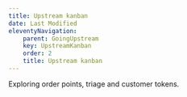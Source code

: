 ```yaml
---
title: Upstream kanban
date: Last Modified
eleventyNavigation:
    parent: GoingUpstream
    key: UpstreamKanban
    order: 2
    title: Upstream kanban
---
```




Exploring order points, triage and customer tokens.
